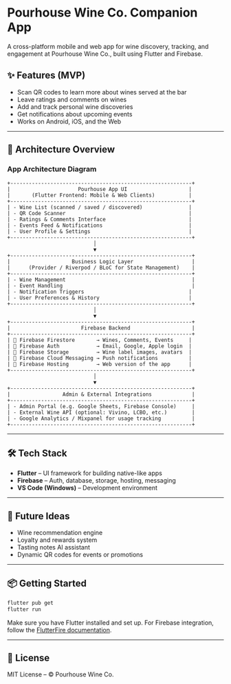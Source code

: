 # Pourhouse Wine Co. Companion App

A cross-platform mobile and web app for wine discovery, tracking, and engagement at Pourhouse Wine Co., built using Flutter and Firebase.

## ✨ Features (MVP)

- Scan QR codes to learn more about wines served at the bar
- Leave ratings and comments on wines
- Add and track personal wine discoveries
- Get notifications about upcoming events
- Works on Android, iOS, and the Web

---

## 📐 Architecture Overview

### App Architecture Diagram

```
+-----------------------------------------------------------+
|                      Pourhouse App UI                    |
|       (Flutter Frontend: Mobile & Web Clients)           |
+-----------------------------------------------------------+
| - Wine List (scanned / saved / discovered)               |
| - QR Code Scanner                                        |
| - Ratings & Comments Interface                           |
| - Events Feed & Notifications                            |
| - User Profile & Settings                                |
+-----------------------------------------------------------+
                            │
                            ▼
+-----------------------------------------------------------+
|                    Business Logic Layer                   |
|      (Provider / Riverpod / BLoC for State Management)    |
+-----------------------------------------------------------+
| - Wine Management                                         |
| - Event Handling                                          |
| - Notification Triggers                                  |
| - User Preferences & History                             |
+-----------------------------------------------------------+
                            │
                            ▼
+-----------------------------------------------------------+
|                       Firebase Backend                    |
+-----------------------------------------------------------+
| 🔹 Firebase Firestore       → Wines, Comments, Events     |
| 🔹 Firebase Auth            → Email, Google, Apple login  |
| 🔹 Firebase Storage         → Wine label images, avatars  |
| 🔹 Firebase Cloud Messaging → Push notifications          |
| 🔹 Firebase Hosting         → Web version of the app      |
+-----------------------------------------------------------+
                            │
                            ▼
+-----------------------------------------------------------+
|                 Admin & External Integrations             |
+-----------------------------------------------------------+
| - Admin Portal (e.g. Google Sheets, Firebase Console)     |
| - External Wine API (optional: Vivino, LCBO, etc.)        |
| - Google Analytics / Mixpanel for usage tracking          |
+-----------------------------------------------------------+
```

---

## 🛠️ Tech Stack

- **Flutter** – UI framework for building native-like apps
- **Firebase** – Auth, database, storage, hosting, messaging
- **VS Code (Windows)** – Development environment

---

## 🔮 Future Ideas

- Wine recommendation engine
- Loyalty and rewards system
- Tasting notes AI assistant
- Dynamic QR codes for events or promotions

---

## 📦 Getting Started

```bash
flutter pub get
flutter run
```

Make sure you have Flutter installed and set up. For Firebase integration, follow the [FlutterFire documentation](https://firebase.flutter.dev/docs/overview/).

---

## 📄 License

MIT License – © Pourhouse Wine Co.
